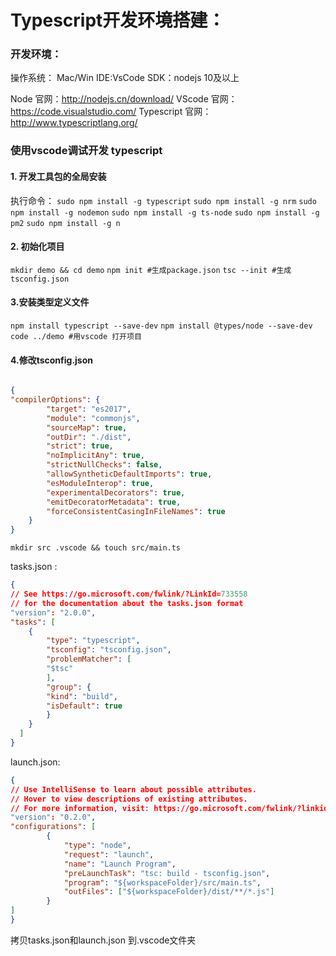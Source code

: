 # Typescript开发环境搭建：

### 开发环境：
 
操作系统： Mac/Win
IDE:VsCode
SDK：nodejs 10及以上

Node 官网：http://nodejs.cn/download/
VScode 官网：https://code.visualstudio.com/
Typescript 官网： http://www.typescriptlang.org/

###  使用vscode调试开发 typescript

####  1. 开发工具包的全局安装

执行命令：
`sudo npm install -g typescript`
`sudo npm install -g nrm`
`sudo npm install -g nodemon`
`sudo npm install -g ts-node`
`sudo npm install -g pm2`
`sudo npm install -g n`

####  2. 初始化项目
`mkdir demo && cd demo`
`npm init #生成package.json`
`tsc --init #生成tsconfig.json`

#### 3.安装类型定义文件
`npm install typescript --save-dev`
`npm install @types/node --save-dev`
`code ../demo #用vscode 打开项目`

#### 4.修改tsconfig.json
```json

{
"compilerOptions": {
		"target": "es2017",
		"module": "commonjs",
		"sourceMap": true,
		"outDir": "./dist",
		"strict": true,
		"noImplicitAny": true,
		"strictNullChecks": false,
		"allowSyntheticDefaultImports": true,
		"esModuleInterop": true,
		"experimentalDecorators": true,
		"emitDecoratorMetadata": true,
		"forceConsistentCasingInFileNames": true
	}
}
```
 `mkdir src .vscode && touch src/main.ts`



tasks.json :
```json
{
// See https://go.microsoft.com/fwlink/?LinkId=733558
// for the documentation about the tasks.json format
"version": "2.0.0",
"tasks": [
	{
		"type": "typescript",
		"tsconfig": "tsconfig.json",
		"problemMatcher": [
		"$tsc"
		],
		"group": {
		"kind": "build",
		"isDefault": true
		}
	}
  ]
}
```


launch.json:
```json
{
// Use IntelliSense to learn about possible attributes.
// Hover to view descriptions of existing attributes.
// For more information, visit: https://go.microsoft.com/fwlink/?linkid=830387
"version": "0.2.0",
"configurations": [
		{
			"type": "node",
			"request": "launch",
			"name": "Launch Program",
			"preLaunchTask": "tsc: build - tsconfig.json",
			"program": "${workspaceFolder}/src/main.ts",
			"outFiles": ["${workspaceFolder}/dist/**/*.js"]
		}
]
}
```

拷贝tasks.json和launch.json 到.vscode文件夹

